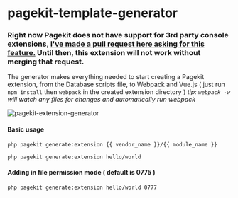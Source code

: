 # pagekit-template-generator

### Right now Pagekit does not have support for 3rd party console extensions, [I've made a pull request here asking for this feature.](https://github.com/pagekit/pagekit/pull/703) Until then, this extension will not work without merging that request.

The generator makes everything needed to start creating a Pagekit extension, from the Database scripts file, to Webpack and Vue.js ( just run `npm install` then `webpack` in the created extension directory )
*tip: `webpack -w` will watch any files for changes and automatically run webpack*

![pagekit-extension-generator](https://cloud.githubusercontent.com/assets/9405969/16783923/a02915e4-4843-11e6-89d5-c2392df98b0e.gif)

#### Basic usage
`php pagekit generate:extension {{ vendor_name }}/{{ module_name }}`

`php pagekit generate:extension hello/world`

#### Adding in file permission mode ( default is 0775 )
`php pagekit generate:extension hello/world 0777`
